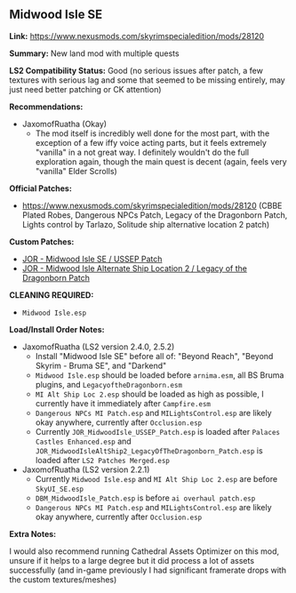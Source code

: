 ## Midwood Isle SE

**Link:** https://www.nexusmods.com/skyrimspecialedition/mods/28120

**Summary:** New land mod with multiple quests

**LS2 Compatibility Status:** Good (no serious issues after patch, a few textures with serious lag and some that seemed to be missing entirely, may just need better patching or CK attention)

**Recommendations:**

* JaxomofRuatha (Okay)
  * The mod itself is incredibly well done for the most part, with the exception of a few iffy voice acting parts, but it feels extremely "vanilla" in a not great way. I definitely wouldn't do the full exploration again, though the main quest is decent (again, feels very "vanilla" Elder Scrolls)

**Official Patches:**
* https://www.nexusmods.com/skyrimspecialedition/mods/28120 (CBBE Plated Robes, Dangerous NPCs Patch, Legacy of the Dragonborn Patch, Lights control by Tarlazo, Solitude ship alternative location 2 patch)

**Custom Patches:**
* [JOR - Midwood Isle SE / USSEP Patch](/custom-patches/JOR_MidwoodIsle_USSEP_Patch.esp)
* [JOR - Midwood Isle Alternate Ship Location 2 / Legacy of the Dragonborn Patch](/custom-patches/JOR_MidwoodIsleAltShip2_LegacyOfTheDragonborn_Patch.esp)

**CLEANING REQUIRED:**
* `Midwood Isle.esp`

**Load/Install Order Notes:**
* JaxomofRuatha (LS2 version 2.4.0, 2.5.2)
  * Install "Midwood Isle SE" before all of: "Beyond Reach", "Beyond Skyrim - Bruma SE", and "Darkend"
  * `Midwood Isle.esp` should be loaded before `arnima.esm`, all BS Bruma plugins, and `LegacyoftheDragonborn.esm`
  * `MI Alt Ship Loc 2.esp` should be loaded as high as possible, I currently have it immediately after `Campfire.esm`
  * `Dangerous NPCs MI Patch.esp` and `MILightsControl.esp` are likely okay anywhere, currently after `Occlusion.esp`
  * Currently `JOR_MidwoodIsle_USSEP_Patch.esp` is loaded after `Palaces Castles Enhanced.esp` and `JOR_MidwoodIsleAltShip2_LegacyOfTheDragonborn_Patch.esp` is loaded after `LS2 Patches Merged.esp`
* JaxomofRuatha (LS2 version 2.2.1)
  * Currently `Midwood Isle.esp` and `MI Alt Ship Loc 2.esp` are before `SkyUI_SE.esp`
  * `DBM_MidwoodIsle_Patch.esp` is before `ai overhaul patch.esp`
  * `Dangerous NPCs MI Patch.esp` and `MILightsControl.esp` are likely okay anywhere, currently after `Occlusion.esp`

**Extra Notes:**

I would also recommend running Cathedral Assets Optimizer on this mod, unsure if it helps to a large degree but it did process a lot of assets successfully (and in-game previously I had significant framerate drops with the custom textures/meshes)